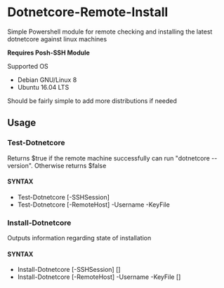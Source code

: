 # Dotnetcore-Remote-Install

Simple Powershell module for remote checking and installing the latest dotnetcore against linux machines

__Requires Posh-SSH Module__

Supported OS
* Debian GNU/Linux 8
* Ubuntu 16.04 LTS

Should be fairly simple to add more distributions if needed

## Usage

### Test-Dotnetcore

Returns $true if the remote machine successfully can run "dotnetcore --version". Otherwise returns $false
    
#### SYNTAX
* Test-Dotnetcore [-SSHSession] <SshSession>
* Test-Dotnetcore [-RemoteHost] <String> -Username <String> -KeyFile <String>

### Install-Dotnetcore

Outputs information regarding state of installation

#### SYNTAX
* Install-Dotnetcore [-SSHSession] <SshSession>  [<CommonParameters>]
* Install-Dotnetcore [-RemoteHost] <string> -Username <string> -KeyFile <string>  [<CommonParameters>]
